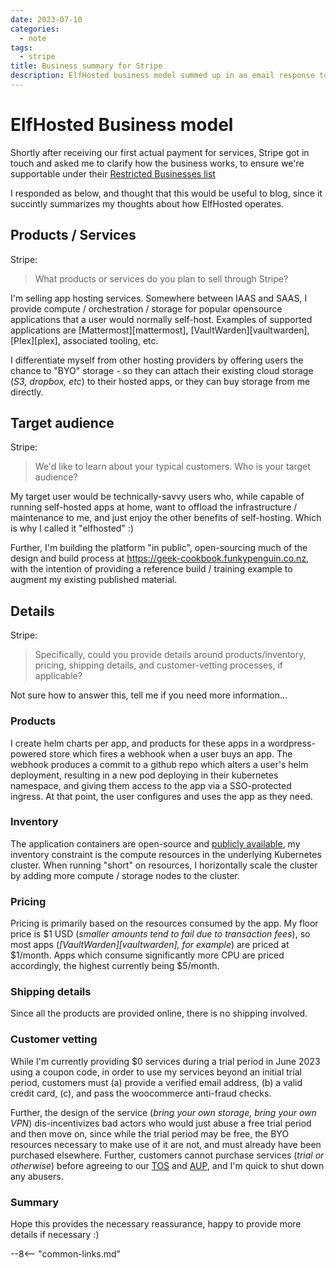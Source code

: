 ```yaml
---
date: 2023-07-10
categories:
  - note
tags:
  - stripe
title: Business summary for Stripe
description: ElfHosted business model summed up in an email response to Stripe
---
```


# ElfHosted Business model

Shortly after receiving our first actual payment for services, Stripe got in touch and asked me to clarify how the business works, to ensure we're supportable under their [Restricted Businesses list](https://stripe.com/en-nz/legal/restricted-businesses)

I responded as below, and thought that this would be useful to blog, since it succintly summarizes my thoughts about how ElfHosted operates.

<!-- more -->

## Products / Services

Stripe:

> What products or services do you plan to sell through Stripe?

I'm selling app hosting services. Somewhere between IAAS and SAAS, I provide compute / orchestration / storage for popular opensource applications that a user would normally self-host. Examples of supported applications are [Mattermost][mattermost], [VaultWarden][vaultwarden], [Plex][plex], associated tooling, etc.


I differentiate myself from other hosting providers by offering users the chance to "BYO" storage - so they can attach their existing cloud storage (*S3, dropbox, etc*) to their hosted apps, or they can buy storage from me directly.

## Target audience

Stripe: 

> We'd like to learn about your typical customers. Who is your target audience?


My target user would be technically-savvy users who, while capable of running self-hosted apps at home, want to offload the infrastructure / maintenance to me, and just enjoy the other benefits of self-hosting. Which is why I called it "elfhosted" :)


Further, I'm building the platform "in public", open-sourcing much of the design and build process at https://geek-cookbook.funkypenguin.co.nz, with the intention of providing a reference build / training example to augment my existing published material.


## Details

Stripe:

> Specifically, could you provide details around products/inventory, pricing, shipping details, and customer-vetting processes, if applicable?

Not sure how to answer this, tell me if you need more information...

### Products 

I create helm charts per app, and products for these apps in a wordpress-powered store which fires a webhook when a user buys an app. The webhook produces a commit to a github repo which alters a user's helm deployment, resulting in a new pod deploying in their kubernetes namespace, and giving them access to the app via a SSO-protected ingress. At that point, the user configures and uses the app as they need.

### Inventory

The application containers are open-source and [publicly available](https://github.com/geek-cookbook/containers), my inventory constraint is the compute resources in the underlying Kubernetes cluster. When running "short" on resources, I horizontally scale the cluster by adding more compute / storage nodes to the cluster.

### Pricing

Pricing is primarily based on the resources consumed by the app. My floor price is $1 USD (*smaller amounts tend to fail due to transaction fees*), so most apps (*[VaultWarden][vaultwarden], for example*) are priced at $1/month. Apps which consume significantly more CPU are priced accordingly, the highest currently being $5/month.

### Shipping details

Since all the products are provided online, there is no shipping involved.

### Customer vetting

While I'm currently providing $0 services during a trial period in June 2023 using a coupon code, in order to use my services beyond an initial trial period, customers must (a) provide a verified email address, (b) a valid credit card, \(c), and pass the woocommerce anti-fraud checks.

Further, the design of the service (*bring your own storage, bring your own VPN*) dis-incentivizes bad actors who would just abuse a free trial period and then move on, since while the trial period may be free, the BYO resources necessary to make use of it are not, and must already have been purchased elsewhere. Further, customers cannot purchase services (*trial or otherwise*) before agreeing to our [TOS](/legal/terms-of-service/) and [AUP](/legal/acceptable-use/), and I'm quick to shut down any abusers.

### Summary

Hope this provides the necessary reassurance, happy to provide more details if necessary :)

--8<-- "common-links.md"

